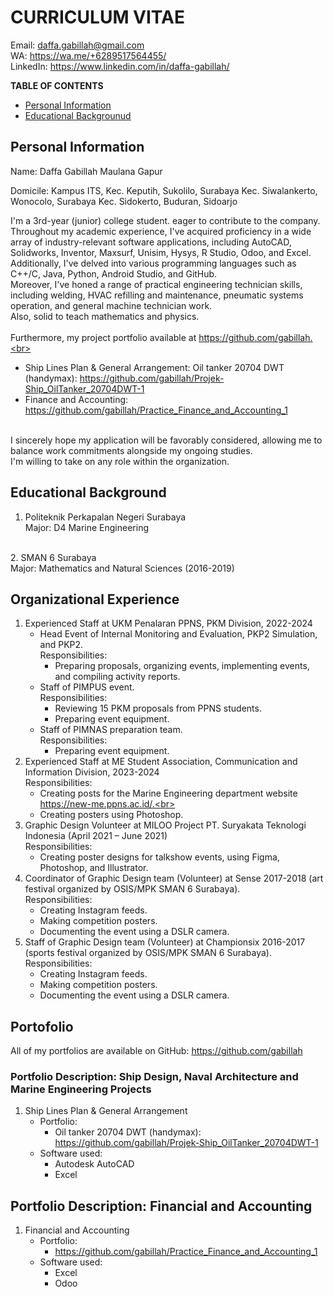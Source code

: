 # CURRICULUM VITAE
Email: daffa.gabillah@gmail.com<br>
WA: https://wa.me/+6289517564455/<br>
LinkedIn: https://www.linkedin.com/in/daffa-gabillah/<br>

**TABLE OF CONTENTS**<br>
* [Personal Information](##Personal-Information)<br>
* [Educational Backgrounud](##Educational-Background)

## Personal Information
Name: Daffa Gabillah Maulana Gapur

Domicile:
Kampus ITS, Kec. Keputih, Sukolilo, Surabaya
Kec. Siwalankerto, Wonocolo, Surabaya
Kec. Sidokerto, Buduran, Sidoarjo

I'm a 3rd-year (junior) college student. eager to contribute to the company.<br>
Throughout my academic experience, I've acquired proficiency in a wide array of industry-relevant software applications, including AutoCAD, Solidworks, Inventor, Maxsurf, Unisim, Hysys, R Studio, Odoo, and Excel.<br>
Additionally, I've delved into various programming languages such as C++/C, Java, Python, Android Studio, and GitHub.<br>
Moreover, I've honed a range of practical engineering technician skills, including welding, HVAC refilling and maintenance, pneumatic systems operation, and general machine technician work.<br>
Also, solid to teach mathematics and physics.<br>
<br>
Furthermore, my project portfolio available at https://github.com/gabillah.<br>
- Ship Lines Plan & General Arrangement:
Oil tanker 20704 DWT (handymax): https://github.com/gabillah/Projek-Ship_OilTanker_20704DWT-1<br>
- Finance and Accounting: https://github.com/gabillah/Practice_Finance_and_Accounting_1<br>

<br>
I sincerely hope my application will be favorably considered, allowing me to balance work commitments alongside my ongoing studies.<br>
I'm willing to take on any role within the organization.<br>

## Educational Background
1. Politeknik Perkapalan Negeri Surabaya<br>
Major: D4 Marine Engineering<br>
<br>
2. SMAN 6 Surabaya<br>
Major: Mathematics and Natural Sciences (2016-2019)

## Organizational Experience
1. Experienced Staff at UKM Penalaran PPNS, PKM Division, 2022-2024<br>
    * Head Event of Internal Monitoring and Evaluation, PKP2 Simulation, and PKP2.<br>
    Responsibilities:<br>
        * Preparing proposals, organizing events, implementing events, and compiling activity reports.<br>
    * Staff of PIMPUS event.<br>
    Responsibilities:<br>
        * Reviewing 15 PKM proposals from PPNS students.<br>
        * Preparing event equipment.
    * Staff of PIMNAS preparation team.<br>
    Responsibilities:<br>
        * Preparing event equipment.
2. Experienced Staff at ME Student Association, Communication and Information Division, 2023-2024<br>
Responsibilities:<br>
    * Creating posts for the Marine Engineering department website https://new-me.ppns.ac.id/.<br>
    * Creating posters using Photoshop.
3. Graphic Design Volunteer at MILOO Project PT. Suryakata Teknologi Indonesia (April 2021 – June 2021)<br>
Responsibilities:<br>
    * Creating poster designs for talkshow events, using Figma, Photoshop, and Illustrator.
4. Coordinator of Graphic Design team (Volunteer) at Sense 2017-2018 (art festival organized by OSIS/MPK SMAN 6 Surabaya).<br>
Responsibilities:<br>
    * Creating Instagram feeds.
    * Making competition posters.
    * Documenting the event using a DSLR camera.
5. Staff of Graphic Design team (Volunteer) at Championsix 2016-2017 (sports festival organized by OSIS/MPK SMAN 6 Surabaya).<br>
Responsibilities:<br>
    * Creating Instagram feeds.
    * Making competition posters.
    * Documenting the event using a DSLR camera.

## Portofolio
All of my portfolios are available on GitHub: https://github.com/gabillah<br>

### Portfolio Description: Ship Design, Naval Architecture and Marine Engineering Projects
1. Ship Lines Plan & General Arrangement
    * Portfolio:
        * Oil tanker 20704 DWT (handymax): https://github.com/gabillah/Projek-Ship_OilTanker_20704DWT-1
    * Software used:<br>
        * Autodesk AutoCAD
        * Excel

## Portfolio Description: Financial and Accounting
1. Financial and Accounting
    * Portfolio:
        * https://github.com/gabillah/Practice_Finance_and_Accounting_1
    * Software used:
        * Excel
        * Odoo
